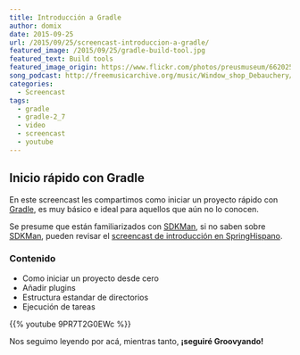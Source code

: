```yaml
---
title: Introducción a Gradle
author: domix
date: 2015-09-25
url: /2015/09/25/screencast-introduccion-a-gradle/
featured_image: /2015/09/25/gradle-build-tool.jpg
featured_text: Build tools
featured_image_origin: https://www.flickr.com/photos/preusmuseum/6620250731/
song_podcast: http://freemusicarchive.org/music/Window_shop_Debauchery/2015021275957958/groovy_15
categories:
  - Screencast
tags:
  - gradle
  - gradle-2_7
  - video
  - screencast
  - youtube
---
```


## Inicio rápido con Gradle

En este screencast les compartimos como iniciar un proyecto rápido con [Gradle][1], es muy básico e ideal para aquellos que aún no lo conocen.

Se presume que están familiarizados con [SDKMan][2], si no saben sobre [SDKMan][2], pueden revisar el [screencast de introducción en SpringHispano][3].

### Contenido

* Como iniciar un proyecto desde cero
* Añadir plugins
* Estructura estandar de directorios
* Ejecución de tareas

{{% youtube 9PR7T2G0EWc %}}

Nos seguimo leyendo por acá, mientras tanto, __¡seguiré Groovyando!__

[1]: http://gradle.org
[2]: http://sdkman.io
[3]: http://goo.gl/oqQ5eM